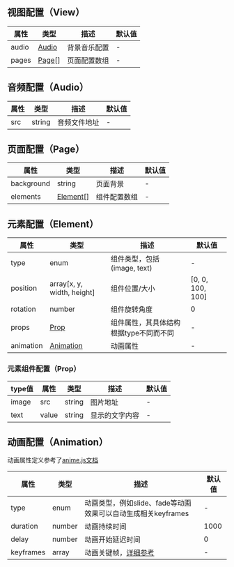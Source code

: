 ## 视图配置（View）

| 属性 | 类型 | 描述 | 默认值 |
| ---- | ---- | ---- | ---- |
| audio | [Audio](#音频配置（Audio）) | 背景音乐配置 | - |
| pages | [Page](#页面配置（Page）)[] | 页面配置数组 | - |

## 音频配置（Audio）

| 属性 | 类型 | 描述 | 默认值 |
| ---- | ---- | ---- | ---- |
| src | string | 音频文件地址 | - |

## 页面配置（Page）

| 属性 | 类型 | 描述 | 默认值 |
| ---- | ---- | ---- | ---- |
| background | string | 页面背景 | - |
| elements | [Element](#元素配置（Element）)[] | 组件配置数组 | - |

## 元素配置（Element）

| 属性 | 类型 | 描述 | 默认值 |
| ---- | ---- | ---- | ---- |
| type | enum | 组件类型，包括(image, text) | - |
| position | array[x, y, width, height] | 组件位置/大小 | [0, 0, 100, 100] |
| rotation | number | 组件旋转角度 | 0 |
| props | [Prop](#元素组件配置（Prop）) | 组件属性，其具体结构根据type不同而不同 | - |
| animation | [Animation](#动画配置（Animation）) | 动画属性 | - |

### 元素组件配置（Prop）

| type值 | 属性 | 类型 | 描述 | 默认值 |
| ---- | ---- | ---- | ---- | ---- |
| image | src | string | 图片地址 | - |
| text | value | string | 显示的文字内容 | - |

## 动画配置（Animation）

动画属性定义参考了[anime.js文档](https://animejs.com/documentation)

| 属性 | 类型 | 描述 | 默认值 |
| ---- | ---- | ---- | ---- |
| type | enum | 动画类型，例如slide、fade等动画效果可以自动生成相关keyframes | - |
| duration | number | 动画持续时间 | 1000 |
| delay | number | 动画开始延迟时间 | 0 |
| keyframes | array | 动画关键帧，[详细参考](https://animejs.com/documentation/#animationKeyframes) | - |
